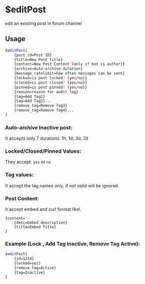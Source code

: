 # $editPost

edit an existing post in forum channel

## Usage

```bash
$editPost[
	{post_id=Post ID}
	{title=New Post title}
	{content=New Post Content (only if bot is author)}
	{archive=Auto-archive duration}
	{message_ratelimit=how often messages can be sent}
	{locked=is post locked? (yes/no)}
	{closed=is post closed? (yes/no)}
	{pinned=is post pinned? (yes/no)}
	{reason=reason for audit log}
	{tag=Add Tag1}
	{tag=Add Tag2}...
	{remove_tag=Remove Tag3}
	{remove_tag=Remove Tag4}...
]
```

### Auto-archive Inactive post:
It accepts only 7 durations: 1h, 1d, 3d, 7d

### Locked/Closed/Pinned Values:
They accept: `yes` or `no`

### Tag values:
It accept the tag names only, if not valid will be ignored.

### Post Content:
It accept embed and curl format like\
```
{content=
	{desc=Embed description}
	{title=Embed Title}
}
```

### Example (Lock , Add Tag Inactive, Remove Tag Active):
```bash
$editPost[
	{id=1234}
	{locked=yes}
	{remove_tag=Active}
	{tag=Inactive}
]
```